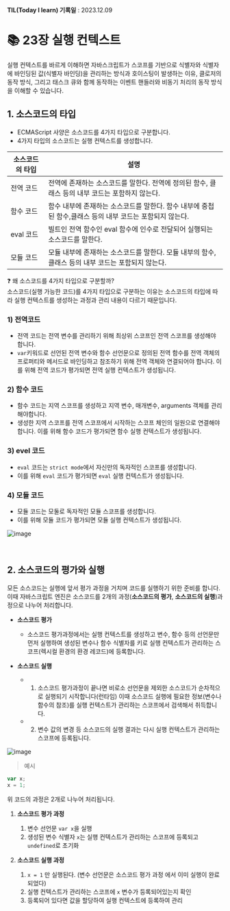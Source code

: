 **TIL(Today I learn) 기록일** : 2023.12.09

# 📚 23장 실행 컨텍스트

실행 컨텍스트를 바르게 이해하면 자바스크립트가 스코프를 기반으로 식별자와 식별자에 바인딩된 값(식별자 바인딩)을 관리하는 방식과 호이스팅이 발생하는 이유, 클로저의 동작 방식, 그리고 태스크 큐와 함께 동작하는 이벤트 핸들러와 비동기 처리의 동작 방식을 이해할 수 있습니다.    

## 1. 소스코드의 타입

- ECMAScript 사양은 소스코드를 4가지 타입으로 구분합니다.
- 4가지 타입의 소스코드는 실행 컨텍스트를 생성합니다.

|소스코드의 타입 | 설명 |
| -----------| ---|
| 전역 코드    | 전역에 존재하는 소스코드를 말한다. 전역에 정의된 함수, 클래스 등의 내부 코드는 포함하지 않는다. |
| 함수 코드    | 함수 내부에 존재하는 소스코드를 말한다.  함수 내부에 중첩된 함수,클래스 등의 내부 코드는 포함되지 않는다.|
| eval 코드   | 빌트인 전역 함수인 eval 함수에 인수로 전달되어 실행되는 소스코드를 말한다. |
| 모듈 코드    | 모듈 내부에 존재하는 소스코드를 말한다. 모듈 내부의 함수, 클래스 등의 내부 코드는 포함되지 않는다. |

❓ 왜 소스코드를 4가지 타입으로 구분할까?    
소스코드(실행 가능한 코드)를 4가지 타입으로 구분하는 이유는 소스코드의 타입에 따라 실행 컨텍스트를 생성하는 과정과 관리 내용이 다르기 때문입니다.   

### 1) 전역코드

- 전역 코드는 전역 변수를 관리하기 위해 최상위 스코프인 전역 스코프를 생성해야 합니다.
- `var`키워드로 선언된 전역 변수와 함수 선언문으로 정의된 전역 함수를 전역 객체의 프로퍼티와 메서드로 바인딩하고 참조하기 위해 전역 객체와 연결되어야 합니다. 이를 위해 전역 코드가 평가되면 전역 실행 컨텍스트가 생성됩니다.    

### 2) 함수 코드

- 함수 코드는 지역 스코프를 생성하고 지역 변수, 매개변수, arguments 객체를 관리해야합니다.
- 생성한 지역 스코프를 전역 스코프에서 시작하는 스코프 체인의 일원으로 연결해야 합니다. 이를 위해 함수 코드가 평가되면 함수 실행 컨텍스트가 생성됩니다.

### 3) evel 코드

- `eval` 코드는 `strict mode`에서 자신만의 독자적인 스코프를 생성합니다.
- 이를 위해 `eval` 코드가 평가되면 `eval` 실행 컨텍스트가 생성됩니다.

### 4) 모듈 코드

- 모듈 코드는 모둘로 독자적인 모듈 스코프를 생성합니다.
- 이를 위해 모듈 코드가 평가되면 모듈 실행 컨텍스트가 생성됩니다.

![image](https://user-images.githubusercontent.com/76567238/213056702-7b44df79-12e3-45d2-975e-b14bca947df8.png)

<br>

## 2. 소스코드의 평가와 실행

모든 소스코드는 실행에 앞서 평가 과정을 거치며 코드를 실행하기 위한 준비를 합니다.   
이때 자바스크립트 엔진은 소스코드를 2개의 과정(**소스코드의 평가**, **소스코드의 실행**)과정으로 나누어 처리합니다.    

- **소스코드 평가**
  - 소스코드 평가과정에서는 실행 컨텍스트를 생성하고 변수, 함수 등의 선언문만 먼저 실행하여 생성된 변수나 함수 식별자를 키로 실행 컨텍스트가 관리하는 스코프(렉시컬 환경의 환경 레코드)에 등록합니다.

- **소스코드 실행**
  - 1. 소스코드 평가과정이 끝나면 비로소 선언문을 제외한 소스코드가 순차적으로 실행되기 시작합니다(런타임) 이때 소스코드 실행에 필요한 정보(변수나 함수의 참조)를 실행 컨텍스트가 관리하는 스코프에서 검색해서 취득합니다.
  - 2. 변수 값의 변경 등 소스코드의 실행 결과는 다시 실행 컨텍스트가 관리하는 스코프에 등록됩니다.

![image](https://github.com/Ryan-Dia/Javascript-Deep-Dive-Study/assets/76567238/b026b1b1-4138-471e-87d2-6ea68af15fac)

>예시

```js
var x;
x = 1;
```

위 코드의 과정은 2개로 나누어 처리됩니다.

1. **소스코드 평가 과정**   
    1. 변수 선언문 `var x`을 실행
    2. 생성된 변수 식별자 `x`는 실행 컨텍스트가 관리하는 스코프에 등록되고 `undefined`로 초기화

2. **소스코드 실행 과정**   
    1. `x = 1` 만 실행된다. (변수 선언문은 소스코드 평가 과정 에서 이미 실행이 완료되었다)
    2. 실행 컨텍스트가 관리하는 스코프에 `x` 변수가 등록되어있는지 확인
    3. 등록되어 있다면 값을 할당하여 실행 컨텍스트에 등록하여 관리
